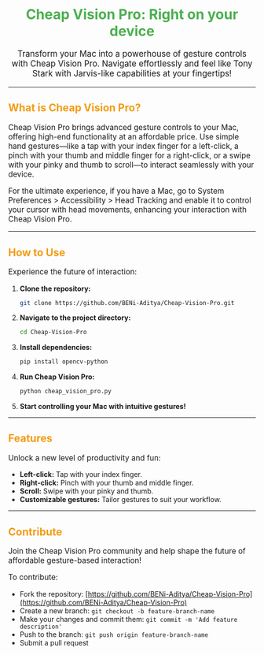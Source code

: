 <!-- README.md -->

<h1 align="center" style="color: #4CAF50;">Cheap Vision Pro: Right on your device</h1>

<p align="center" style="font-size: 1.2em;">Transform your Mac into a powerhouse of gesture controls with Cheap Vision Pro. Navigate effortlessly and feel like Tony Stark with Jarvis-like capabilities at your fingertips!</p>

---

<h2 style="color: #f39c12;">What is Cheap Vision Pro?</h2>

<p style="font-size: 1.1em;">Cheap Vision Pro brings advanced gesture controls to your Mac, offering high-end functionality at an affordable price. Use simple hand gestures—like a tap with your index finger for a left-click, a pinch with your thumb and middle finger for a right-click, or a swipe with your pinky and thumb to scroll—to interact seamlessly with your device.</p>

<p style="font-size: 1.1em;">For the ultimate experience, if you have a Mac, go to System Preferences > Accessibility > Head Tracking and enable it to control your cursor with head movements, enhancing your interaction with Cheap Vision Pro.</p>

---

<h2 style="color: #f39c12;">How to Use</h2>

<p style="font-size: 1.1em;">Experience the future of interaction:</p>

1. **Clone the repository:**

    ```sh
    git clone https://github.com/BENi-Aditya/Cheap-Vision-Pro.git
    ```

2. **Navigate to the project directory:**

    ```sh
    cd Cheap-Vision-Pro
    ```

3. **Install dependencies:**

    ```sh
    pip install opencv-python
    ```

4. **Run Cheap Vision Pro:**

    ```sh
    python cheap_vision_pro.py
    ```

5. **Start controlling your Mac with intuitive gestures!**

---

<h2 style="color: #f39c12;">Features</h2>

<p style="font-size: 1.1em;">Unlock a new level of productivity and fun:</p>

- **Left-click:** Tap with your index finger.
- **Right-click:** Pinch with your thumb and middle finger.
- **Scroll:** Swipe with your pinky and thumb.
- **Customizable gestures:** Tailor gestures to suit your workflow.

---

<h2 style="color: #f39c12;">Contribute</h2>

<p style="font-size: 1.1em;">Join the Cheap Vision Pro community and help shape the future of affordable gesture-based interaction!</p>

<p style="font-size: 1.1em;">To contribute:</p>

- Fork the repository: [https://github.com/BENi-Aditya/Cheap-Vision-Pro](https://github.com/BENi-Aditya/Cheap-Vision-Pro)
- Create a new branch: `git checkout -b feature-branch-name`
- Make your changes and commit them: `git commit -m 'Add feature description'`
- Push to the branch: `git push origin feature-branch-name`
- Submit a pull request
